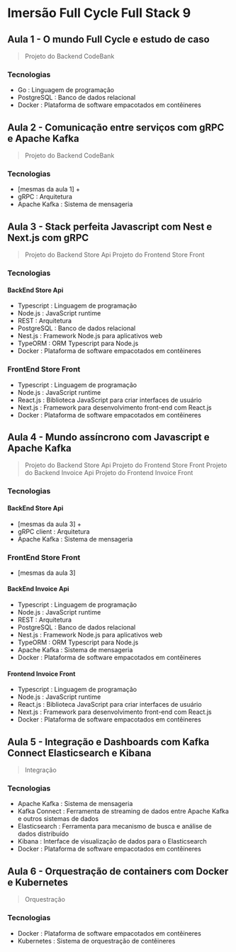 # Imersão Full Cycle Full Stack 9

## Aula 1 - O mundo Full Cycle e estudo de caso

> Projeto do Backend CodeBank

### Tecnologias

- Go : Linguagem de programação
- PostgreSQL : Banco de dados relacional
- Docker : Plataforma de software empacotados em contêineres

## Aula 2 - Comunicação entre serviços com gRPC e Apache Kafka

> Projeto do Backend CodeBank

### Tecnologias

- [mesmas da aula 1] +
- gRPC : Arquitetura
- Apache Kafka : Sistema de mensageria

## Aula 3 - Stack perfeita Javascript com Nest e Next.js com gRPC

> Projeto do Backend Store Api
> Projeto do Frontend Store Front

### Tecnologias

#### BackEnd Store Api

- Typescript : Linguagem de programação
- Node.js : JavaScript runtime
- REST : Arquitetura
- PostgreSQL : Banco de dados relacional
- Nest.js : Framework Node.js para aplicativos web
- TypeORM : ORM Typescript para Node.js
- Docker : Plataforma de software empacotados em contêineres

### FrontEnd Store Front

- Typescript : Linguagem de programação
- Node.js : JavaScript runtime
- React.js : Biblioteca JavaScript para criar interfaces de usuário
- Next.js : Framework para desenvolvimento front-end com React.js
- Docker : Plataforma de software empacotados em contêineres

## Aula 4 - Mundo assíncrono com Javascript e Apache Kafka

> Projeto do Backend Store Api
> Projeto do Frontend Store Front
> Projeto do Backend Invoice Api
> Projeto do Frontend Invoice Front

### Tecnologias

#### BackEnd Store Api

- [mesmas da aula 3] +
- gRPC client : Arquitetura
- Apache Kafka : Sistema de mensageria

### FrontEnd Store Front

- [mesmas da aula 3]

#### BackEnd Invoice Api

- Typescript : Linguagem de programação
- Node.js : JavaScript runtime
- REST : Arquitetura
- PostgreSQL : Banco de dados relacional
- Nest.js : Framework Node.js para aplicativos web
- TypeORM : ORM Typescript para Node.js
- Apache Kafka : Sistema de mensageria
- Docker : Plataforma de software empacotados em contêineres

#### Frontend Invoice Front

- Typescript : Linguagem de programação
- Node.js : JavaScript runtime
- React.js : Biblioteca JavaScript para criar interfaces de usuário
- Next.js : Framework para desenvolvimento front-end com React.js
- Docker : Plataforma de software empacotados em contêineres

## Aula 5 - Integração e Dashboards com Kafka Connect Elasticsearch e Kibana

> Integração

### Tecnologias

- Apache Kafka : Sistema de mensageria
- Kafka Connect : Ferramenta de streaming de dados entre Apache Kafka e outros sistemas de dados
- Elasticsearch : Ferramenta para mecanismo de busca e análise de dados distribuído
- Kibana : Interface de visualização de dados para o Elasticsearch
- Docker : Plataforma de software empacotados em contêineres

## Aula 6 - Orquestração de containers com Docker e Kubernetes

> Orquestração

### Tecnologias

- Docker : Plataforma de software empacotados em contêineres
- Kubernetes : Sistema de orquestração de contêineres

